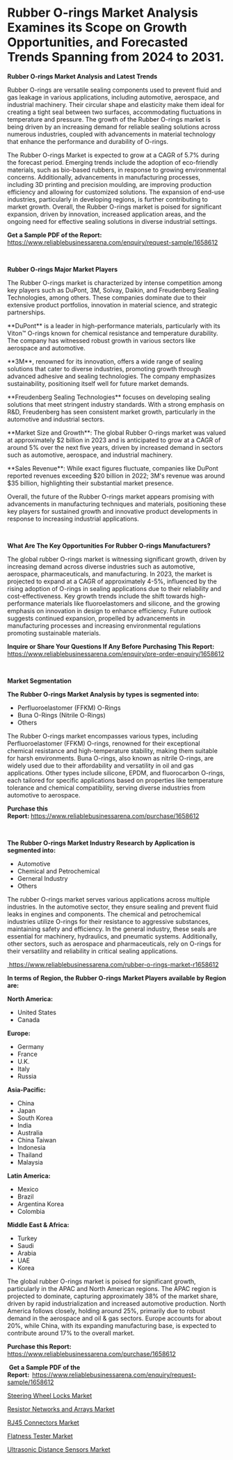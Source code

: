<p><h1>Rubber O-rings Market Analysis Examines its Scope on Growth Opportunities, and Forecasted Trends Spanning from 2024 to 2031.</h1></p><p><strong>Rubber O-rings Market Analysis and Latest Trends</strong></p>
<p><p>Rubber O-rings are versatile sealing components used to prevent fluid and gas leakage in various applications, including automotive, aerospace, and industrial machinery. Their circular shape and elasticity make them ideal for creating a tight seal between two surfaces, accommodating fluctuations in temperature and pressure. The growth of the Rubber O-rings market is being driven by an increasing demand for reliable sealing solutions across numerous industries, coupled with advancements in material technology that enhance the performance and durability of O-rings.</p><p>The Rubber O-rings Market is expected to grow at a CAGR of 5.7% during the forecast period. Emerging trends include the adoption of eco-friendly materials, such as bio-based rubbers, in response to growing environmental concerns. Additionally, advancements in manufacturing processes, including 3D printing and precision moulding, are improving production efficiency and allowing for customized solutions. The expansion of end-use industries, particularly in developing regions, is further contributing to market growth. Overall, the Rubber O-rings market is poised for significant expansion, driven by innovation, increased application areas, and the ongoing need for effective sealing solutions in diverse industrial settings.</p></p>
<p><strong>Get a Sample PDF of the Report:&nbsp;</strong> <a href="https://www.reliablebusinessarena.com/enquiry/request-sample/1658612?utm_campaign=1292&utm_medium=2&utm_source=Github&utm_content=ia&utm_term=28092024&utm_id=rubber-o-rings">https://www.reliablebusinessarena.com/enquiry/request-sample/1658612</a></p>
<p>&nbsp;</p>
<p><strong>Rubber O-rings Major Market Players</strong></p>
<p><p>The Rubber O-rings market is characterized by intense competition among key players such as DuPont, 3M, Solvay, Daikin, and Freudenberg Sealing Technologies, among others. These companies dominate due to their extensive product portfolios, innovation in material science, and strategic partnerships.</p><p>**DuPont** is a leader in high-performance materials, particularly with its Viton™ O-rings known for chemical resistance and temperature durability. The company has witnessed robust growth in various sectors like aerospace and automotive. </p><p>**3M**, renowned for its innovation, offers a wide range of sealing solutions that cater to diverse industries, promoting growth through advanced adhesive and sealing technologies. The company emphasizes sustainability, positioning itself well for future market demands. </p><p>**Freudenberg Sealing Technologies** focuses on developing sealing solutions that meet stringent industry standards. With a strong emphasis on R&D, Freudenberg has seen consistent market growth, particularly in the automotive and industrial sectors.</p><p>**Market Size and Growth**: The global Rubber O-rings market was valued at approximately $2 billion in 2023 and is anticipated to grow at a CAGR of around 5% over the next five years, driven by increased demand in sectors such as automotive, aerospace, and industrial machinery.</p><p>**Sales Revenue**: While exact figures fluctuate, companies like DuPont reported revenues exceeding $20 billion in 2022; 3M's revenue was around $35 billion, highlighting their substantial market presence.</p><p>Overall, the future of the Rubber O-rings market appears promising with advancements in manufacturing techniques and materials, positioning these key players for sustained growth and innovative product developments in response to increasing industrial applications.</p></p>
<p>&nbsp;</p>
<p><strong>What Are The Key Opportunities For Rubber O-rings Manufacturers?</strong></p>
<p><p>The global rubber O-rings market is witnessing significant growth, driven by increasing demand across diverse industries such as automotive, aerospace, pharmaceuticals, and manufacturing. In 2023, the market is projected to expand at a CAGR of approximately 4-5%, influenced by the rising adoption of O-rings in sealing applications due to their reliability and cost-effectiveness. Key growth trends include the shift towards high-performance materials like fluoroelastomers and silicone, and the growing emphasis on innovation in design to enhance efficiency. Future outlook suggests continued expansion, propelled by advancements in manufacturing processes and increasing environmental regulations promoting sustainable materials.</p></p>
<p><strong>Inquire or Share Your Questions If Any Before Purchasing This Report:</strong> <a href="https://www.reliablebusinessarena.com/enquiry/pre-order-enquiry/1658612?utm_campaign=1292&utm_medium=2&utm_source=Github&utm_content=ia&utm_term=28092024&utm_id=rubber-o-rings">https://www.reliablebusinessarena.com/enquiry/pre-order-enquiry/1658612</a></p>
<p>&nbsp;</p>
<p><strong>Market Segmentation</strong></p>
<p><strong>The Rubber O-rings Market Analysis by types is segmented into:</strong></p>
<p><ul><li>Perfluoroelastomer (FFKM) O-Rings</li><li>Buna O-Rings (Nitrile O-Rings)</li><li>Others</li></ul></p>
<p><p>The Rubber O-rings market encompasses various types, including Perfluoroelastomer (FFKM) O-rings, renowned for their exceptional chemical resistance and high-temperature stability, making them suitable for harsh environments. Buna O-rings, also known as nitrile O-rings, are widely used due to their affordability and versatility in oil and gas applications. Other types include silicone, EPDM, and fluorocarbon O-rings, each tailored for specific applications based on properties like temperature tolerance and chemical compatibility, serving diverse industries from automotive to aerospace.</p></p>
<p><strong>Purchase this Report:&nbsp;</strong><a href="https://www.reliablebusinessarena.com/purchase/1658612?utm_campaign=1292&utm_medium=2&utm_source=Github&utm_content=ia&utm_term=28092024&utm_id=rubber-o-rings">https://www.reliablebusinessarena.com/purchase/1658612</a></p>
<p>&nbsp;</p>
<p><strong>The Rubber O-rings Market Industry Research by Application is segmented into:</strong></p>
<p><ul><li>Automotive</li><li>Chemical and Petrochemical</li><li>Gerneral Industry</li><li>Others</li></ul></p>
<p><p>The rubber O-rings market serves various applications across multiple industries. In the automotive sector, they ensure sealing and prevent fluid leaks in engines and components. The chemical and petrochemical industries utilize O-rings for their resistance to aggressive substances, maintaining safety and efficiency. In the general industry, these seals are essential for machinery, hydraulics, and pneumatic systems. Additionally, other sectors, such as aerospace and pharmaceuticals, rely on O-rings for their versatility and reliability in critical sealing applications.</p></p>
<p><a href="https://www.reliablebusinessarena.com/rubber-o-rings-market-r1658612?utm_campaign=1292&utm_medium=2&utm_source=Github&utm_content=ia&utm_term=28092024&utm_id=rubber-o-rings">&nbsp;https://www.reliablebusinessarena.com/rubber-o-rings-market-r1658612</a></p>
<p><strong>In terms of Region, the Rubber O-rings Market Players available by Region are:</strong></p>
<p>
    <p> <strong> North America: </strong>
        <ul>
            <li>United States</li>
            <li>Canada</li>
        </ul>
        </p> 
    <p> <strong> Europe: </strong>
        <ul>
            <li>Germany</li>
            <li>France</li>
            <li>U.K.</li>
            <li>Italy</li>
            <li>Russia</li>
        </ul>
        </p> 
    <p> <strong> Asia-Pacific: </strong>
        <ul>
            <li>China</li>
            <li>Japan</li>
            <li>South Korea</li>
            <li>India</li>
            <li>Australia</li>
            <li>China Taiwan</li>
            <li>Indonesia</li>
            <li>Thailand</li>
            <li>Malaysia</li>
        </ul>
        </p> 
    <p> <strong> Latin America: </strong>
        <ul>
            <li>Mexico</li>
            <li>Brazil</li>
            <li>Argentina Korea</li>
            <li>Colombia</li>
        </ul>
        </p> 
    <p> <strong> Middle East & Africa: </strong>
        <ul>
            <li>Turkey</li>
            <li>Saudi</li>
            <li>Arabia</li>
            <li>UAE</li>
            <li>Korea</li>
        </ul>
    </p>
    </p>
<p><p>The global rubber O-rings market is poised for significant growth, particularly in the APAC and North American regions. The APAC region is projected to dominate, capturing approximately 38% of the market share, driven by rapid industrialization and increased automotive production. North America follows closely, holding around 25%, primarily due to robust demand in the aerospace and oil & gas sectors. Europe accounts for about 20%, while China, with its expanding manufacturing base, is expected to contribute around 17% to the overall market.</p></p>
<p><strong>Purchase this Report: </strong><a href="https://www.reliablebusinessarena.com/purchase/1658612?utm_campaign=1292&utm_medium=2&utm_source=Github&utm_content=ia&utm_term=28092024&utm_id=rubber-o-rings">https://www.reliablebusinessarena.com/purchase/1658612</a></p>
<p>&nbsp;<strong>Get a Sample PDF of the Report:&nbsp;&nbsp;</strong><a href="https://www.reliablebusinessarena.com/enquiry/request-sample/1658612?utm_campaign=1292&utm_medium=2&utm_source=Github&utm_content=ia&utm_term=28092024&utm_id=rubber-o-rings">https://www.reliablebusinessarena.com/enquiry/request-sample/1658612</a></p>
<p><strong></strong></p>
<p><p><a href="https://issuu.com/reportprime-2/docs/steering-wheel-locks-market-size-20_d80e597af0f316?utm_campaign=1292&utm_medium=2&utm_source=Github&utm_content=ia&utm_term=28092024&utm_id=rubber-o-rings">Steering Wheel Locks Market</a></p><p><a href="https://www.linkedin.com/pulse/insights-resistor-networks-arrays-market-share-competitive-landscape-3xlhc?trackingId=YP4Z9z3ERk6E0w3MmBUckA%3D%3D&utm_campaign=1292&utm_medium=2&utm_source=Github&utm_content=ia&utm_term=28092024&utm_id=rubber-o-rings">Resistor Networks and Arrays Market</a></p><p><a href="https://www.linkedin.com/pulse/global-rj45-connectors-industry-types-applications-market-players-j01tc?trackingId=YdB9O6rcQzyuKDHTy0ZI%2Fg%3D%3D&utm_campaign=1292&utm_medium=2&utm_source=Github&utm_content=ia&utm_term=28092024&utm_id=rubber-o-rings">RJ45 Connectors Market</a></p><p><a href="https://issuu.com/reportprime-2/docs/flatness-tester-market-size-2030.pp_82a9a5cac155ef?utm_campaign=1292&utm_medium=2&utm_source=Github&utm_content=ia&utm_term=28092024&utm_id=rubber-o-rings">Flatness Tester Market</a></p><p><a href="https://www.linkedin.com/pulse/ultrasonic-distance-sensors-market-analysis-report-global-insights-50zyc?trackingId=gzdGRGMTS1%2BtSE8NmlCpsQ%3D%3D&utm_campaign=1292&utm_medium=2&utm_source=Github&utm_content=ia&utm_term=28092024&utm_id=rubber-o-rings">Ultrasonic Distance Sensors Market</a></p></p>